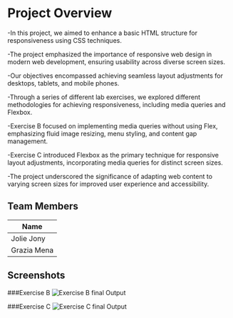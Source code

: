 # Project Overview

-In this project, we aimed to enhance a basic HTML structure for responsiveness using CSS techniques.

-The project emphasized the importance of responsive web design in modern web development, ensuring usability across diverse screen sizes.

-Our objectives encompassed achieving seamless layout adjustments for desktops, tablets, and mobile phones.

-Through a series of different lab exercises, we explored different methodologies for achieving responsiveness, including media queries and Flexbox.

-Exercise B focused on implementing media queries without using Flex, emphasizing fluid image resizing, menu styling, and content gap management.

-Exercise C introduced Flexbox as the primary technique for responsive layout adjustments, incorporating media queries for distinct screen sizes.

-The project underscored the significance of adapting web content to varying screen sizes for improved user experience and accessibility.


## Team Members
|   Name     |
|------------|
| Jolie Jony |
| Grazia Mena|


## Screenshots
###Exercise B
![Exercise B final Output](ExerciseB.gif)

###Exercise C
![Exercise C final Output](ExerciseC.gif)

